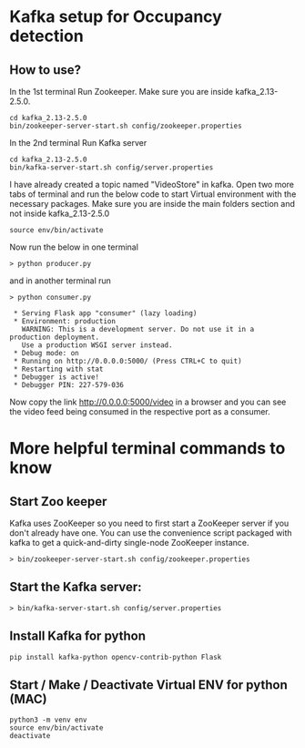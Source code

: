 # Kafka setup for Occupancy detection

## How to use? 

In the 1st terminal Run Zookeeper. Make sure you are inside kafka_2.13-2.5.0.
```
cd kafka_2.13-2.5.0
bin/zookeeper-server-start.sh config/zookeeper.properties
```
In the 2nd terminal Run Kafka server

```
cd kafka_2.13-2.5.0
bin/kafka-server-start.sh config/server.properties
```

I have already created a topic named "VideoStore" in kafka. Open two more tabs of terminal and run the below code to start Virtual environment with the necessary packages. Make sure you are inside the main folders section and not inside kafka_2.13-2.5.0

```
source env/bin/activate
```

Now run the below in one terminal
```
> python producer.py
```
and in another terminal run 
```
> python consumer.py

 * Serving Flask app "consumer" (lazy loading)
 * Environment: production
   WARNING: This is a development server. Do not use it in a production deployment.
   Use a production WSGI server instead.
 * Debug mode: on
 * Running on http://0.0.0.0:5000/ (Press CTRL+C to quit)
 * Restarting with stat
 * Debugger is active!
 * Debugger PIN: 227-579-036 
```

Now copy the link http://0.0.0.0:5000/video in a browser and you can see the video feed being consumed in the respective port as a consumer. 

# More helpful terminal commands to know

## Start Zoo keeper

Kafka uses ZooKeeper so you need to first start a ZooKeeper server if you don't already have one. You can use the convenience script packaged with kafka to get a quick-and-dirty single-node ZooKeeper instance.

```
> bin/zookeeper-server-start.sh config/zookeeper.properties
```
## Start the Kafka server:

```
> bin/kafka-server-start.sh config/server.properties
```

## Install Kafka for python
```
pip install kafka-python opencv-contrib-python Flask
```

## Start / Make / Deactivate Virtual ENV for python (MAC)

```
python3 -m venv env
source env/bin/activate
deactivate
```

